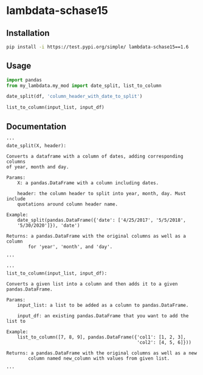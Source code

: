 # lambdata-schase15

## Installation
```sh
pip install -i https://test.pypi.org/simple/ lambdata-schase15==1.6
```

## Usage

```py
import pandas
from my_lambdata.my_mod import date_split, list_to_column

date_split(df, 'column_header_with_date_to_split')

list_to_column(input_list, input_df)

```

## Documentation

    '''
    date_split(X, header):

    Converts a dataframe with a column of dates, adding corresponding columns
    of year, month and day.

    Params:
        X: a pandas.DataFrame with a column including dates.

        header: the column header to split into year, month, day. Must include
        quotations around column header name.

    Example:
        date_split(pandas.DataFrame({'date': ['4/25/2017', '5/5/2018',
        '5/30/2020']}), 'date')

    Returns: a pandas.DataFrame with the original columns as well as a column
            for 'year', 'month', and 'day'.

    '''

    '''
    list_to_column(input_list, input_df):

    Converts a given list into a column and then adds it to a given
    pandas.DataFrame.

    Params:
        input_list: a list to be added as a column to pandas.DataFrame.

        input_df: an existing pandas.DataFrame that you want to add the list to

    Example:
        list_to_column([7, 8, 9], pandas.DataFrame({'col1': [1, 2, 3],
                                                    'col2': [4, 5, 6]}))

    Returns: a pandas.DataFrame with the original columns as well as a new
            column named new_column with values from given list.

    '''